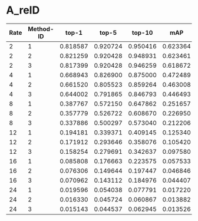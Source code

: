 # A_reID
|Rate  | Method-ID | top-1 | top-5 | top-10 | mAP|
| ---- | --------- | ----- | ----- | ------ | -- |
|2 | 1 | 0.818587 | 0.920724 | 0.950416 | 0.623364 |
|2 | 2 | 0.821259 | 0.920428 | 0.948931 | 0.623461 |
|2 | 3 | 0.817399 | 0.920428 | 0.946259 | 0.618672 |
|4 | 1 | 0.668943 | 0.826900 | 0.875000 | 0.472489 |
|4 | 2 | 0.661520 | 0.805523 | 0.859264 | 0.463008 |
|4 | 3 | 0.644002 | 0.791865 | 0.846793 | 0.446493 |
|8 | 1 | 0.387767 | 0.572150 | 0.647862 | 0.251657 |
|8 | 2 | 0.357779 | 0.526722 | 0.608670 | 0.226950 |
|8 | 3 | 0.337886 | 0.500297 | 0.573040 | 0.212206 |
|12 | 1 | 0.194181 | 0.339371 | 0.409145 | 0.125340 |
|12 | 2 | 0.171912 | 0.293646 | 0.358076 | 0.105420 |
|12 | 3 | 0.158254 | 0.279691 | 0.342637 | 0.097580 |
|16 | 1 | 0.085808 | 0.176663 | 0.223575 | 0.057533 |
|16 | 2 | 0.076306 | 0.149644 | 0.197447 | 0.046846 |
|16 | 3 | 0.070962 | 0.143112 | 0.184976 | 0.044407 |
|24 | 1 | 0.019596 | 0.054038 | 0.077791 | 0.017220 |
|24 | 2 | 0.016330 | 0.045724 | 0.060867 | 0.013882 |
|24 | 3 | 0.015143 | 0.044537 | 0.062945 | 0.013526 |

